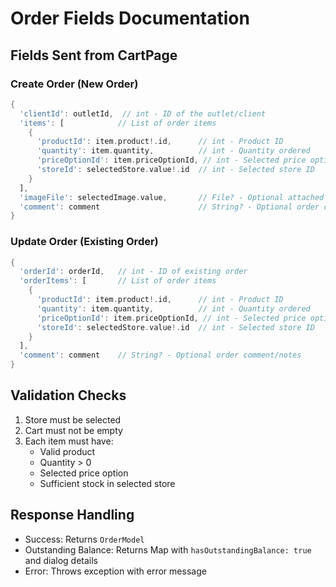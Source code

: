 # Order Fields Documentation

## Fields Sent from CartPage

### Create Order (New Order)
```dart
{
  'clientId': outletId,  // int - ID of the outlet/client
  'items': [            // List of order items
    {
      'productId': item.product!.id,      // int - Product ID
      'quantity': item.quantity,          // int - Quantity ordered
      'priceOptionId': item.priceOptionId, // int - Selected price option ID
      'storeId': selectedStore.value!.id  // int - Selected store ID
    }
  ],
  'imageFile': selectedImage.value,       // File? - Optional attached image
  'comment': comment                      // String? - Optional order comment/notes
}
```

### Update Order (Existing Order)
```dart
{
  'orderId': orderId,   // int - ID of existing order
  'orderItems': [       // List of order items
    {
      'productId': item.product!.id,      // int - Product ID
      'quantity': item.quantity,          // int - Quantity ordered
      'priceOptionId': item.priceOptionId, // int - Selected price option ID
      'storeId': selectedStore.value!.id  // int - Selected store ID
    }
  ],
  'comment': comment    // String? - Optional order comment/notes
}
```

## Validation Checks
1. Store must be selected
2. Cart must not be empty
3. Each item must have:
   - Valid product
   - Quantity > 0
   - Selected price option
   - Sufficient stock in selected store

## Response Handling
- Success: Returns `OrderModel`
- Outstanding Balance: Returns Map with `hasOutstandingBalance: true` and dialog details
- Error: Throws exception with error message 